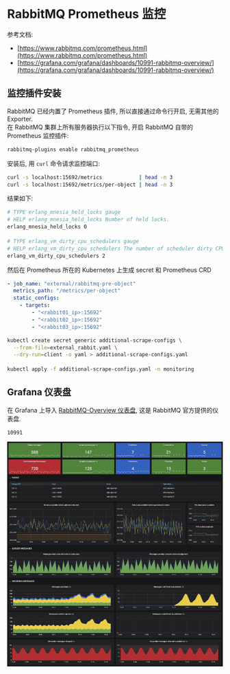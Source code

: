 <a name="Fl6A5"></a>
# RabbitMQ Prometheus 监控
参考文档:

- [https://www.rabbitmq.com/prometheus.html](https://www.rabbitmq.com/prometheus.html)
- [https://grafana.com/grafana/dashboards/10991-rabbitmq-overview/](https://grafana.com/grafana/dashboards/10991-rabbitmq-overview/)
<a name="dL2Pm"></a>
## 监控插件安装
RabbitMQ 已经内置了 Prometheus 插件, 所以直接通过命令行开启, 无需其他的 Exporter.<br />在 RabbitMQ 集群上所有服务器执行以下指令, 开启 RabbitMQ 自带的 Prometheus 监控插件:
```bash
rabbitmq-plugins enable rabbitmq_prometheus
```
安装后, 用 `curl` 命令请求监控端口:
```bash
curl -s localhost:15692/metrics            | head -n 3
curl -s localhost:15692/metrics/per-object | head -n 3
```
结果如下:
```bash
# TYPE erlang_mnesia_held_locks gauge
# HELP erlang_mnesia_held_locks Number of held locks.
erlang_mnesia_held_locks 0

# TYPE erlang_vm_dirty_cpu_schedulers gauge
# HELP erlang_vm_dirty_cpu_schedulers The number of scheduler dirty CPU scheduler threads used by the emulator.
erlang_vm_dirty_cpu_schedulers 2
```
然后在 Prometheus 所在的 Kubernetes 上生成 secret 和 Prometheus CRD
```yaml
- job_name: "external/rabbitmq-pre-object"
  metrics_path: "/metrics/per-object"
  static_configs:
    - targets:
        - "<rabbit01_ip>:15692"
        - "<rabbit02_ip>:15692"
        - "<rabbit03_ip>:15692"
```
```bash
kubectl create secret generic additional-scrape-configs \
  --from-file=external_rabbit.yaml \
  --dry-run=client -o yaml > additional-scrape-configs.yaml

kubectl apply -f additional-scrape-configs.yaml -n monitoring
```
<a name="KObYG"></a>
## Grafana 仪表盘
在 Grafana 上导入 [RabbitMQ-Overview 仪表盘](https://grafana.com/grafana/dashboards/10991), 这是 RabbitMQ 官方提供的仪表盘.
```
10991
```
![](./../assets/1657784846073-11f1ff62-4afc-475a-b13b-88afa47c50e9.png)
